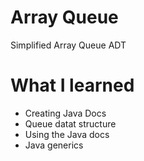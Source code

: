 # Array Queue
 Simplified Array Queue ADT
# What I learned
- Creating Java Docs
- Queue datat structure
- Using the Java docs
- Java generics
